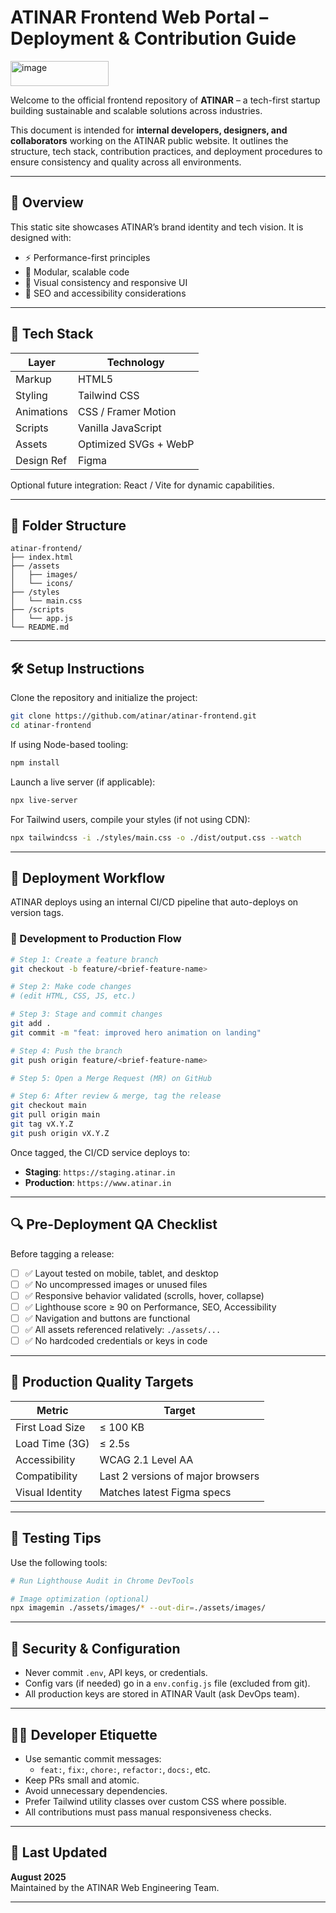 # ATINAR Frontend Web Portal – Deployment & Contribution Guide
<img width="157" height="40" alt="image" src="https://github.com/user-attachments/assets/6226eb9e-6624-434a-8b1d-8d7e2fe48c53" />

Welcome to the official frontend repository of **ATINAR** – a tech-first startup building sustainable and scalable solutions across industries.

This document is intended for **internal developers, designers, and collaborators** working on the ATINAR public website. It outlines the structure, tech stack, contribution practices, and deployment procedures to ensure consistency and quality across all environments.

---

## 📌 Overview

This static site showcases ATINAR’s brand identity and tech vision. It is designed with:

- ⚡ Performance-first principles  
- 🧩 Modular, scalable code  
- 🎨 Visual consistency and responsive UI  
- 🧠 SEO and accessibility considerations  

---

## 🧱 Tech Stack

| Layer        | Technology           |
|--------------|----------------------|
| Markup       | HTML5                |
| Styling      | Tailwind CSS         |
| Animations   | CSS / Framer Motion  |
| Scripts      | Vanilla JavaScript   |
| Assets       | Optimized SVGs + WebP|
| Design Ref   | Figma                |

Optional future integration: React / Vite for dynamic capabilities.

---

## 📁 Folder Structure

```
atinar-frontend/
├── index.html
├── /assets
│   ├── images/
│   └── icons/
├── /styles
│   └── main.css
├── /scripts
│   └── app.js
└── README.md
```

---

## 🛠️ Setup Instructions

Clone the repository and initialize the project:

```bash
git clone https://github.com/atinar/atinar-frontend.git
cd atinar-frontend
```

If using Node-based tooling:

```bash
npm install
```

Launch a live server (if applicable):

```bash
npx live-server
```

For Tailwind users, compile your styles (if not using CDN):

```bash
npx tailwindcss -i ./styles/main.css -o ./dist/output.css --watch
```

---

## 🚀 Deployment Workflow

ATINAR deploys using an internal CI/CD pipeline that auto-deploys on version tags.

### 🔁 Development to Production Flow

```bash
# Step 1: Create a feature branch
git checkout -b feature/<brief-feature-name>

# Step 2: Make code changes
# (edit HTML, CSS, JS, etc.)

# Step 3: Stage and commit changes
git add .
git commit -m "feat: improved hero animation on landing"

# Step 4: Push the branch
git push origin feature/<brief-feature-name>

# Step 5: Open a Merge Request (MR) on GitHub

# Step 6: After review & merge, tag the release
git checkout main
git pull origin main
git tag vX.Y.Z
git push origin vX.Y.Z
```

Once tagged, the CI/CD service deploys to:

- **Staging**: `https://staging.atinar.in`
- **Production**: `https://www.atinar.in`

---

## 🔍 Pre-Deployment QA Checklist

Before tagging a release:

- [ ] ✅ Layout tested on mobile, tablet, and desktop
- [ ] ✅ No uncompressed images or unused files
- [ ] ✅ Responsive behavior validated (scrolls, hover, collapse)
- [ ] ✅ Lighthouse score ≥ 90 on Performance, SEO, Accessibility
- [ ] ✅ Navigation and buttons are functional
- [ ] ✅ All assets referenced relatively: `./assets/...`
- [ ] ✅ No hardcoded credentials or keys in code

---

## 🎯 Production Quality Targets

| Metric            | Target                            |
|-------------------|-----------------------------------|
| First Load Size   | ≤ 100 KB                          |
| Load Time (3G)    | ≤ 2.5s                            |
| Accessibility     | WCAG 2.1 Level AA                 |
| Compatibility     | Last 2 versions of major browsers |
| Visual Identity   | Matches latest Figma specs        |

---

## 🧪 Testing Tips

Use the following tools:

```bash
# Run Lighthouse Audit in Chrome DevTools

# Image optimization (optional)
npx imagemin ./assets/images/* --out-dir=./assets/images/
```

---

## 🔐 Security & Configuration

- Never commit `.env`, API keys, or credentials.
- Config vars (if needed) go in a `env.config.js` file (excluded from git).
- All production keys are stored in ATINAR Vault (ask DevOps team).

---

## 🧑‍💻 Developer Etiquette

- Use semantic commit messages:
  - `feat:`, `fix:`, `chore:`, `refactor:`, `docs:`, etc.
- Keep PRs small and atomic.
- Avoid unnecessary dependencies.
- Prefer Tailwind utility classes over custom CSS where possible.
- All contributions must pass manual responsiveness checks.

---

## 📅 Last Updated

**August 2025**  
Maintained by the ATINAR Web Engineering Team.

---
